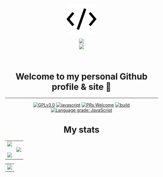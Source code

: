 <p align="center">
	<img src="public\assets\ico\favicon.ico" align="center" alt="icon" />
</p>
<p align="center">
	  <img src="https://github.com/prafulla-codes/sorting-hat/blob/master/pics/ravenclaw_badge.gif" width="200px">
	<br>
	<img src="https://github-readme-stats.vercel.app/api/pin/?username=mark-gutenberger&repo=mark-gutenberger" />
	</p>
<br>
<h1 align="center">Welcome to my personal Github profile & site 👋</h1>
	<hr>
<!-- [START BADGES] -->
<!-- Please keep comment here to allow auto update -->
<p align="center">
  <a href="https://github.com/Mark-Gutenberger/Mark-Gutenberger/blob/master/LICENSE"><img src="https://img.shields.io/github/license/Mark-Gutenberger/Mark-Gutenberger?style=flat-square" alt="GPLv3.0" /></a>
  <a href="https://www.javascript.com"><img src="https://img.shields.io/badge/language-Javascript-yellow.svg?style=flat-square" alt="javascript" /></a>
  <a href="https://github.com/Mark-Gutenberger/Mark-Gutenberger/pulls"><img src="https://img.shields.io/badge/PRs-Welcome-brightgreen.svg?style=flat-square" alt="PRs Welcome" /></a>
  <a href="https://github.com/Mark-Gutenberger/Mark-Gutenberger/actions/workflows/lgtm.yml"><img src="https://img.shields.io/github/workflow/status/Mark-Gutenberger/Mark-Gutenberger/Release/master?logo=github&style=flat-square" alt="build" /></a>
  <a href="https://lgtm.com/projects/g/Mark-Gutenberger/Mark-Gutenberger/context:javascript"><img src="https://img.shields.io/lgtm/grade/javascript/g/Mark-Gutenberger/Mark-Gutenberger.svg?logo=lgtm&style=flat-square" alt="Language grade: JavaScript" /></a>
</p>
<!-- [END BADGES] -->
<center>
<h1> My stats </h1><center>
    <table>
        <center>
            <tr>
                <center>
                    <td>
                        <center><img src="https://github-readme-stats.vercel.app/api?username=mark-gutenberger&theme=github_dark&show_icons=true" /></center>
                        <br />
                        <center><img src="https://github-readme-streak-stats.herokuapp.com/?user=mark-gutenberger&theme=dark&show_icons=true" /></center>
                    </td>
                </center>
                <center>
                    <td>
                        <center><img src="https://github-readme-stats.vercel.app/api/top-langs/?username=mark-gutenberger&theme=github_dark&langs_count=99" /></center>
                    </td>
                </center>
            </tr>
        </center>
    </table>
</center>
<center>
    <table>
        <center>
            <tr>
                <center>
                    <td>
                        <center><img src="https://activity-graph.herokuapp.com/graph?username=mark-gutenberger&theme=react-dark" /></center>
                    </td>
                </center>
            </tr>
        </center>
    </table>
</center>

</center>

